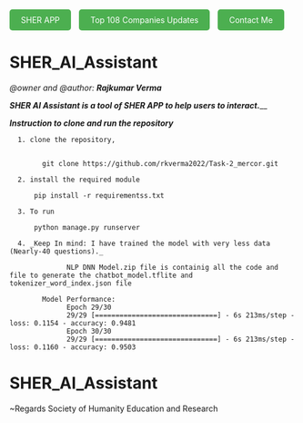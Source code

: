 <!DOCTYPE html>
<html lang="en">
<head>
    <meta charset="UTF-8">
    <meta name="viewport" content="width=device-width, initial-scale=1.0">
</head>
<body>
    <a href="https://play.google.com/store/apps/details?id=com.rkverma.sherapp" style="display: inline-block; padding: 10px 20px; background-color: #4CAF50; color: white; text-decoration: none; border-radius: 5px;">SHER APP</a>
    <a href="https://top108.web.app/" style="display: inline-block; padding: 10px 20px; background-color: #4CAF50; color: white; text-decoration: none; margin-left: 10px; border-radius: 5px;">Top 108 Companies Updates</a>
    <a href="https://www.linkedin.com/in/rajkumar-verma-353966222/" style="display: inline-block; padding: 10px 20px; background-color: #4CAF50; color: white; text-decoration: none; margin-left: 10px; border-radius: 5px;">Contact Me</a>
</body>
</html>



# SHER_AI_Assistant
_@owner and @author: **Rajkumar Verma**_

_**SHER AI Assistant is a tool of SHER APP to help users to interact.**___

_**Instruction to clone and run the repository**_

      1. clone the repository, 


            git clone https://github.com/rkverma2022/Task-2_mercor.git

      2. install the required module

          pip install -r requirementss.txt

      3. To run

          python manage.py runserver

      4. _Keep In mind: I have trained the model with very less data (Nearly-40 questions)._

                  NLP DNN Model.zip file is containig all the code and file to generate the chatbot_model.tflite and tokenizer_word_index.json file

            Model Performance:
                  Epoch 29/30
                  29/29 [==============================] - 6s 213ms/step - loss: 0.1154 - accuracy: 0.9481
                  Epoch 30/30
                  29/29 [==============================] - 6s 213ms/step - loss: 0.1160 - accuracy: 0.9503
                              


# SHER_AI_Assistant
~Regards
Society of Humanity Education and Research
